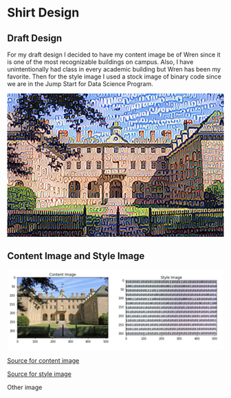 # Shirt Design

## Draft Design
For my draft design I decided to have my content image be of Wren since it is one of the most recognizable buildings on campus. Also, I have unintentionally had class in every academic building but Wren has been my favorite. Then for the style image I used a stock image of binary code since we are in the Jump Start for Data Science Program.

![](DATA310Project_final.png)


## Content Image and Style Image
![](DATA310Project_individual.png)

[Source for content image](https://www.wm.edu/about/visiting/campusmap/location/photos/171.jpg)

[Source for style image](https://technologymoon.com/wp-content/uploads/2020/02/Canva-Binary-code.jpg)












Other image

